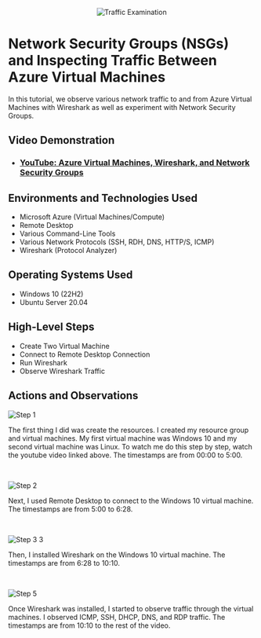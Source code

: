<p align="center">
<img src="https://i.imgur.com/Ua7udoS.png" alt="Traffic Examination"/>
</p>

<h1>Network Security Groups (NSGs) and Inspecting Traffic Between Azure Virtual Machines</h1>
In this tutorial, we observe various network traffic to and from Azure Virtual Machines with Wireshark as well as experiment with Network Security Groups. <br />


<h2>Video Demonstration</h2>

- ### [YouTube: Azure Virtual Machines, Wireshark, and Network Security Groups](https://youtu.be/HlLjxre7rPI)

<h2>Environments and Technologies Used</h2>

- Microsoft Azure (Virtual Machines/Compute)
- Remote Desktop
- Various Command-Line Tools
- Various Network Protocols (SSH, RDH, DNS, HTTP/S, ICMP)
- Wireshark (Protocol Analyzer)

<h2>Operating Systems Used </h2>

- Windows 10 (22H2)
- Ubuntu Server 20.04

<h2>High-Level Steps</h2>

- Create Two Virtual Machine
- Connect to Remote Desktop Connection
- Run Wireshark
- Observe Wireshark Traffic

<h2>Actions and Observations</h2>

![Step 1](https://github.com/BenW618/azure-network-protocols/assets/140227052/d01c782c-992d-479f-ac2c-ef5bf3efaea8)

</p>
<p>
The first thing I did was create the resources. I created my resource group and virtual machines. My first virtual machine was Windows 10 and my second virtual machine was Linux. To watch me do this step by step, watch the youtube video linked above. The timestamps are from 00:00 to 5:00.
</p>
<br />

![Step 2](https://github.com/BenW618/azure-network-protocols/assets/140227052/9976c80a-5c61-458d-be5f-fe639db2ee30)

</p>
<p>
Next, I used Remote Desktop to connect to the Windows 10 virtual machine. The timestamps are from 5:00 to 6:28.
</p>
<br />

![Step 3 3](https://github.com/BenW618/azure-network-protocols/assets/140227052/899f6a33-014d-49af-b6d2-75108a6bc9ad)

</p>
<p>
Then, I installed Wireshark on the Windows 10 virtual machine. The timestamps are from 6:28 to 10:10.
</p>
<br />

![Step 5](https://github.com/BenW618/azure-network-protocols/assets/140227052/4b2f9095-3f04-4767-875e-41f3ed39417b)

</p>
<p>
Once Wireshark was installed, I started to observe traffic through the virtual machines. I observed ICMP, SSH, DHCP, DNS, and RDP traffic. The timestamps are from 10:10 to the rest of the video.
</p>
<br />
